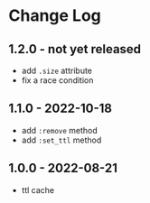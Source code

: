 # Change Log

## 1.2.0 - not yet released

- add `.size` attribute
- fix a race condition

## 1.1.0 - 2022-10-18

- add `:remove` method
- add `:set_ttl` method

## 1.0.0 - 2022-08-21

- ttl cache
